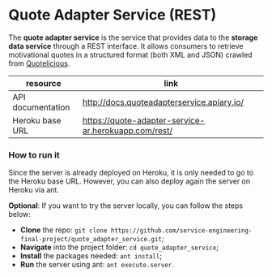 # Quote Adapter Service (REST)

The **quote adapter service** is the service that provides data to the **storage data service** through a REST interface. It allows consumers to retrieve motivational quotes in a structured format (both XML and JSON) crawled from [Quotelicious](http://www.quotelicious.com).

| resource | link |
|----------|------|
| API documentation | http://docs.quoteadapterservice.apiary.io/ |
| Heroku base URL | https://quote-adapter-service-ar.herokuapp.com/rest/ |

### How to run it
Since the server is already deployed on Heroku, it is only needed to go to the Heroku base URL. However, you can also deploy again the server on Heroku via ant.

**Optional**: If you want to try the server locally, you can follow the steps below:
* **Clone** the repo: `git clone https://github.com/service-engineering-final-project/quote_adapter_service.git`;
* **Navigate** into the project folder: `cd quote_adapter_service`;
* **Install** the packages needed: `ant install`;
* **Run** the server using ant: `ant execute.server`.